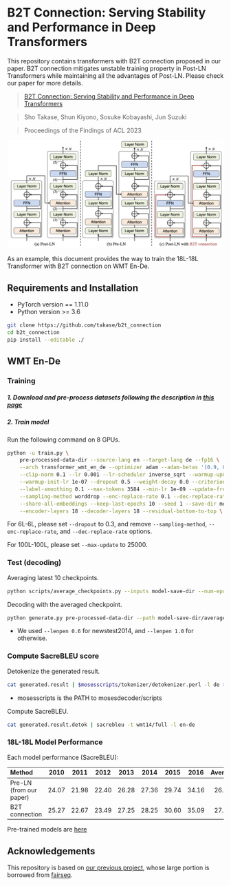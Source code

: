 # B2T Connection: Serving Stability and Performance in Deep Transformers

This repository contains transformers with B2T connection proposed in our paper.
B2T connection mitigates unstable training property in Post-LN Transformers while maintaining all the advantages of Post-LN. Please check our paper for more details.

>[B2T Connection: Serving Stability and Performance in Deep Transformers](https://arxiv.org/abs/2206.00330)

>Sho Takase, Shun Kiyono, Sosuke Kobayashi, Jun Suzuki

>Proceedings of the Findings of ACL 2023

![Method](./method.png "Methods")

As an example, this document provides the way to train the 18L-18L Transformer with B2T connection on WMT En-De.


## Requirements and Installation

- PyTorch version == 1.11.0
- Python version >= 3.6

```bash
git clone https://github.com/takase/b2t_connection
cd b2t_connection
pip install --editable ./
```

## WMT En-De

### Training

##### 1. Download and pre-process datasets following the description in [this page](https://github.com/pytorch/fairseq/tree/master/examples/scaling_nmt)

##### 2. Train model

Run the following command on 8 GPUs.

```bash
python -u train.py \
    pre-processed-data-dir --source-lang en --target-lang de --fp16 \
    --arch transformer_wmt_en_de --optimizer adam --adam-betas '(0.9, 0.98)' \
    --clip-norm 0.1 --lr 0.001 --lr-scheduler inverse_sqrt --warmup-updates 4000 \
    --warmup-init-lr 1e-07 --dropout 0.5 --weight-decay 0.0 --criterion label_smoothed_cross_entropy \
    --label-smoothing 0.1 --max-tokens 3584 --min-lr 1e-09 --update-freq 16  --log-interval 100  --max-update 50000 \
    --sampling-method worddrop --enc-replace-rate 0.1 --dec-replace-rate 0.1 --decay-val 1000 \
    --share-all-embeddings --keep-last-epochs 10 --seed 1 --save-dir model-save-dir \
    --encoder-layers 18 --decoder-layers 18 --residual-bottom-to-top \
```

For 6L-6L, please set `--dropout` to 0.3, and remove `--sampling-method`, `--enc-replace-rate`, and `--dec-replace-rate` options.

For 100L-100L, please set `--max-update` to 25000.

### Test (decoding)

Averaging latest 10 checkpoints.

```bash
python scripts/average_checkpoints.py --inputs model-save-dir --num-epoch-checkpoints 10 --output model-save-dir/averaged.pt
```

Decoding with the averaged checkpoint.

```bash
python generate.py pre-processed-data-dir --path model-save-dir/averaged.pt  --beam 4 --lenpen 0.6 --remove-bpe | grep '^H' | sed 's/^H\-//g' | sort -t ' ' -k1,1 -n | cut -f 3- > generated.result
```

* We used ```--lenpen 0.6``` for newstest2014, and ```--lenpen 1.0``` for otherwise.


### Compute SacreBLEU score

Detokenize the generated result.

```bash
cat generated.result | $mosesscripts/tokenizer/detokenizer.perl -l de > generated.result.detok
```

* mosesscripts is the PATH to mosesdecoder/scripts

Compute SacreBLEU.

```bash
cat generated.result.detok | sacrebleu -t wmt14/full -l en-de
```

### 18L-18L Model Performance

Each model performance (SacreBLEU):

| Method | 2010 | 2011 | 2012 | 2013 | 2014 | 2015 | 2016 | Average |
| :--- | :--: | :--: | :--: | :--: | :--: | :--: | :--: | :--: |
| Pre-LN (from our paper) | 24.07| 21.98| 22.40| 26.28| 27.36| 29.74| 34.16| 26.57 |
| B2T connection | 25.27 | 22.67 | 23.49 | 27.25 | 28.25 | 30.60 | 35.09 | 27.52 |

Pre-trained models are [here](https://drive.google.com/file/d/1qYr2o8baOYXqOgSC-PvSlchbyCMIhE8C/view?usp=sharing)

## Acknowledgements
This repository is based on [our previous project](https://github.com/takase/rethink_perturbations/), whose large portion is borrowed from [fairseq](https://github.com/pytorch/fairseq).
